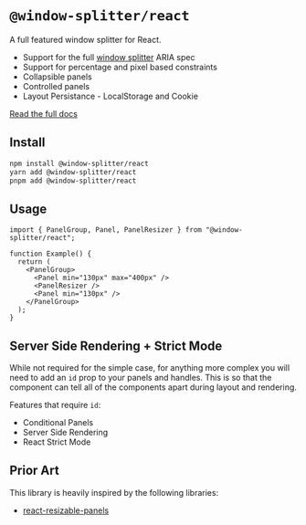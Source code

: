# `@window-splitter/react`

A full featured window splitter for React.

- Support for the full [window splitter](https://www.w3.org/WAI/ARIA/apg/patterns/windowsplitter/) ARIA spec
- Support for percentage and pixel based constraints
- Collapsible panels
- Controlled panels
- Layout Persistance - LocalStorage and Cookie

[Read the full docs](https://react-window-splitter-six.vercel.app)

## Install

```bash
npm install @window-splitter/react
yarn add @window-splitter/react
pnpm add @window-splitter/react
```

## Usage

```tsx
import { PanelGroup, Panel, PanelResizer } from "@window-splitter/react";

function Example() {
  return (
    <PanelGroup>
      <Panel min="130px" max="400px" />
      <PanelResizer />
      <Panel min="130px" />
    </PanelGroup>
  );
}
```

## Server Side Rendering + Strict Mode

While not required for the simple case, for anything more complex you will
need to add an `id` prop to your panels and handles.
This is so that the component can tell all of the components apart during layout and rendering.

Features that require `id`:

- Conditional Panels
- Server Side Rendering
- React Strict Mode

## Prior Art

This library is heavily inspired by the following libraries:

- [react-resizable-panels](https://github.com/bvaughn/react-resizable-panels)
